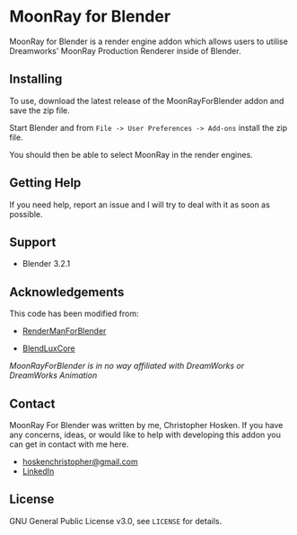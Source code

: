 # MoonRay for Blender

MoonRay for Blender is a render engine addon which allows users to utilise Dreamworks' MoonRay Production Renderer inside of Blender.

## Installing

To use, download the latest release of the MoonRayForBlender addon and save the zip file. 

Start Blender and from `File -> User Preferences -> Add-ons` install the zip file.

You should then be able to select MoonRay in the render engines.

## Getting Help

If you need help, report an issue and I will try to deal with it as soon as possible.

## Support

* Blender 3.2.1 


## Acknowledgements

This code has been modified from:

- [RenderManForBlender](https://github.com/prman-pixar/RenderManForBlender)

- [BlendLuxCore](https://github.com/prman-pixar/RenderManForBlender)

*MoonRayForBlender is in no way affiliated with DreamWorks or DreamWorks Animation*

## Contact

MoonRay For Blender was written by me, Christopher Hosken. If you have any concerns, ideas, or would like to help with developing this addon you can get in contact with me here.

- [hoskenchristopher@gmail.com](https://hoskenchristopher@gmail.com)
- [LinkedIn](https://www.linkedin.com/in/christopher-hosken/)


## License

GNU General Public License v3.0, see `LICENSE` for details.
